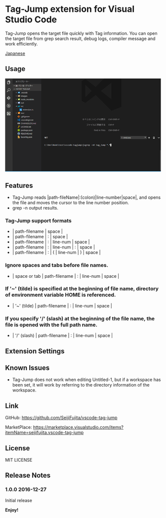 

# Tag-Jump extension for Visual Studio Code 

Tag-Jump opens the target file quickly with Tag information.
You can open the target file from grep search result, debug logs, compiler message and work efficiently.

[Japanese](https://github.com/SeijiFujita/vscode-tag-jump/blob/master/README_JPN.md)

## Usage

![Tag-Jump usage](https://raw.githubusercontent.com/SeijiFujita/vscode-tag-jump/master/images/tagjump_usage.gif)
<!-- ![Tag-Jump usage](images/tagjump_usage.gif) -->


## Features

* Tag-Jump reads |path-fileName|:(colon)|line-number|space|, and opens the file and moves the cursor to the line number position.
* grep -n output results.

### Tag-Jump support formats
- |  path-filename  |  space  |
- |  path-filename  |  :  |  space |
- |  path-filename  |  :  |  line-num |  space  |
- |  path-filename  |  :  |  line-num |  :  |  space  |
- |  path-filename  |  :  |  (  |  line-num  |  )  |  space  |


### Ignore spaces and tabs before file names.
- |  space  or  tab  |  path-filename  |  :  |  line-num |  space  |

### If '~' (tilde) is specified at the beginning of file name, directory of environment variable HOME is referenced.
- |  '~' (tilde)  |  path-filename  |  :  |  line-num |  space  |

### If you specify '/' (slash) at the beginning of the file name, the file is opened with the full path name.
- |  '/' (slash)  |  path-filename  |  :  |  line-num |  space  |


<!-- ## Requirements -->

## Extension Settings

## Known Issues

* Tag-Jump does not work when editing Untitled-1, but if a workspace has been set, it will work by referring to the directory information of the workspace.

## Link

GitHub: https://github.com/SeijiFujita/vscode-tag-jump

MarketPlace: https://marketplace.visualstudio.com/items?itemName=seijifujita.vscode-tag-jump

## License

MIT LICENSE

## Release Notes

### 1.0.0  2016-12-27

Initial release


**Enjoy!**